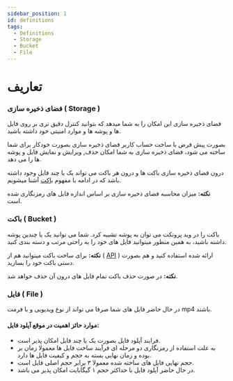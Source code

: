 ```yaml
---
sidebar_position: 1
id: definitions
tags:
  - Definitions
  - Storage
  - Bucket
  - File
---
```


# تعاریف

### فضای ذخیره سازی ( Storage )

فضای ذخیره سازی این امکان را به شما میدهد که بتوانید کنترل دقیق تری بر روی فایل ها و پوشه ها و موارد امنیتی خود داشته
باشید.

بصورت پیش فرض با ساخت حساب کاربر فضای ذخیره سازی بصورت خودکار برای شما ساخته می شود، فضای ذخیره سازی به شما امکان
حذف, ویرایش و نمایش فایل و پوشه ها را می دهد.

درون فضای ذخیره سازی باکت ها و درون هر باکت می تواند یک یا چند فایل وجود
داشته باشد که در ادامه با مفهوم
[باکت](#باکت--bucket-)
آشنا میشویم.

**نکته:** میزان محاسبه فضای ذخیره سازی بر اساس اندازه فایل های رمزنگاری شده است.

### باکت ( Bucket )

باکت را در وید پروتکت می توان به پوشه تشبیه کرد. شما می توانید یک یا چندین پوشه داشته باشید، به همین منظور میتوانید فایل
های خود را
به راحتی مرتب و دسته بندی کنید.

**نکته:** برای ساخت باکت میتوانید هم از  (
[API](../developers/bucket)
) ارائه شده استفاده کنید و هم بصورت دستی باکت خود را بسازید.

**نکته:** در صورت حذف باکت تمام فایل های درون آن حذف خواهد شد.

### فایل ( File )

در حال حاضر فایل های شما صرفا می تواند از نوع ویدیویی و با فرمت mp4 باشند.

#### موارد حائز اهمیت در موقع آپلود فایل:

* فرایند آپلود فایل بصورت یک یا چند فایل امکان پذیر است.
* به علت استفاده از رمزنگاری دو مرحله ای فرآیند ساخت فایل ها معمولا زمان بر بوده و زمان نهایی بسته به حجم و کیفیت فایل
  ها دارد.
* حجم نهایی فایل های ساخته شده معمولا ۳ برابر حجم اصلی فایل است.
* در حال حاضر آپلود فایل با حداکثر حجم ۱ گیگابایت امکان پذیر می باشد.
